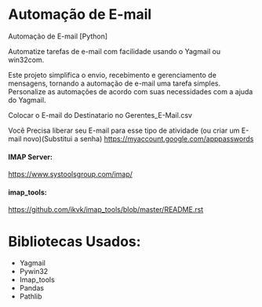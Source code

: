# Automação de E-mail
 Automação de E-mail [Python]

Automatize tarefas de e-mail com facilidade usando o Yagmail ou win32com.

Este projeto simplifica o envio, recebimento e gerenciamento de mensagens, tornando a automação de e-mail uma tarefa simples. Personalize as automações de acordo com suas necessidades com a ajuda do Yagmail.

Colocar o E-mail do Destinatario no Gerentes_E-Mail.csv

Você Precisa liberar seu E-mail para esse tipo de atividade (ou criar um E-mail novo)(Substitui a senha)
https://myaccount.google.com/apppasswords

#### IMAP Server:
https://www.systoolsgroup.com/imap/

#### imap_tools:
https://github.com/ikvk/imap_tools/blob/master/README.rst
# Bibliotecas Usados:
- Yagmail
- Pywin32
- Imap_tools
- Pandas
- Pathlib
